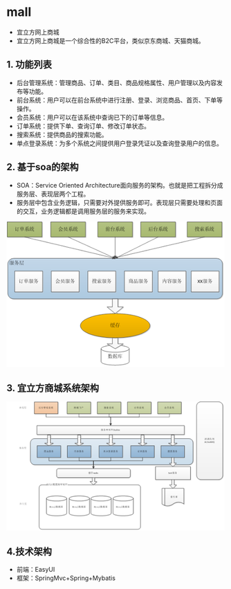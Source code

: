 # mall

* 宜立方网上商城
* 宜立方网上商城是一个综合性的B2C平台，类似京东商城、天猫商城。

## 1.	功能列表

* 后台管理系统：管理商品、订单、类目、商品规格属性、用户管理以及内容发布等功能。
* 前台系统：用户可以在前台系统中进行注册、登录、浏览商品、首页、下单等操作。
* 会员系统：用户可以在该系统中查询已下的订单等信息。
* 订单系统：提供下单、查询订单、修改订单状态。
* 搜索系统：提供商品的搜索功能。
* 单点登录系统：为多个系统之间提供用户登录凭证以及查询登录用户的信息。

## 2. 基于soa的架构

* SOA：Service Oriented Architecture面向服务的架构。也就是把工程拆分成服务层、表现层两个工程。
* 服务层中包含业务逻辑，只需要对外提供服务即可。表现层只需要处理和页面的交互，业务逻辑都是调用服务层的服务来实现。</br>

![SOA](https://github.com/song-hm/mall/blob/master/mallPic/SOA%E6%9E%B6%E6%9E%84.png)  

## 3.	宜立方商城系统架构

![系统架构](https://github.com/song-hm/mall/blob/master/mallPic/%E7%B3%BB%E7%BB%9F%E6%9E%B6%E6%9E%84.png)

## 4.技术架构
* 前端：EasyUI
* 框架：SpringMvc+Spring+Mybatis
 


